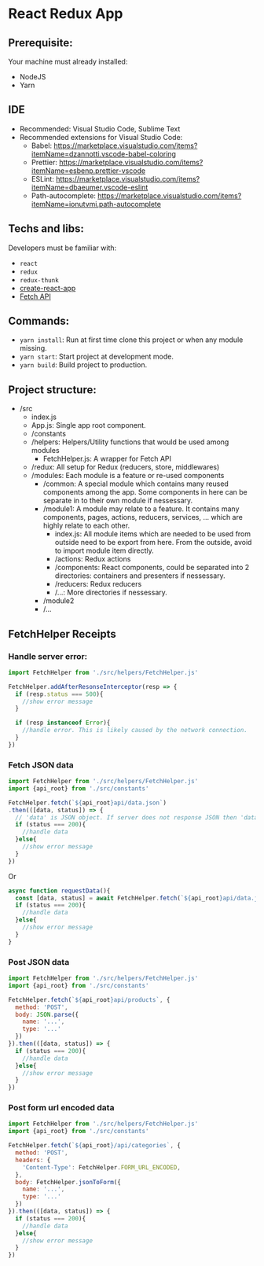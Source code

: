# React Redux App

## Prerequisite:
Your machine must already installed:
* NodeJS
* Yarn

## IDE

* Recommended: Visual Studio Code, Sublime Text
* Recommended extensions for Visual Studio Code:
  * Babel: https://marketplace.visualstudio.com/items?itemName=dzannotti.vscode-babel-coloring
  * Prettier: https://marketplace.visualstudio.com/items?itemName=esbenp.prettier-vscode
  * ESLint: https://marketplace.visualstudio.com/items?itemName=dbaeumer.vscode-eslint
  * Path-autocomplete: https://marketplace.visualstudio.com/items?itemName=ionutvmi.path-autocomplete

## Techs and libs:
Developers must be familiar with:
* `react`
* `redux`
* `redux-thunk`
* [create-react-app](https://github.com/facebookincubator/create-react-app)
* [Fetch API](https://developer.mozilla.org/en/docs/Web/API/Fetch_API)

## Commands:
* `yarn install`: Run at first time clone this project or when any module missing.
* `yarn start`: Start project at development mode.
* `yarn build`: Build project to production.

## Project structure:

* /src
  * index.js
  * App.js: Single app root component.
  * /constants
  * /helpers: Helpers/Utility functions that would be used among modules
    * FetchHelper.js: A wrapper for Fetch API
  * /redux: All setup for Redux (reducers, store, middlewares)
  * /modules: Each module is a feature or re-used components
    * /common: A special module which contains many reused components among the app. Some components in here can be separate in to their own module if nessessary.
    * /module1: A module may relate to a feature. It contains many components, pages, actions, reducers, services, ... which are highly relate to each other.
      * index.js: All module items which are needed to be used from outside need to be export from here. From the outside, avoid to import module item directly.
      * /actions: Redux actions
      * /components: React components, could be separated into 2 directories: containers and presenters if nessessary.
      * /reducers: Redux reducers
      * /...: More directories if nessessary.
    * /module2
    * /...

## FetchHelper Receipts

### Handle server error:
```js
import FetchHelper from './src/helpers/FetchHelper.js'

FetchHelper.addAfterResonseInterceptor(resp => {
  if (resp.status === 500){
    //show error message
  }

  if (resp instanceof Error){
    //handle error. This is likely caused by the network connection.
  }
})
```

### Fetch JSON data
```js
import FetchHelper from './src/helpers/FetchHelper.js'
import {api_root} from './src/constants'

FetchHelper.fetch(`${api_root}api/data.json`)
.then(([data, status]) => { 
  // 'data' is JSON object. If server does not response JSON then 'data' is Response object.
  if (status === 200){
    //handle data
  }else{
    //show error message
  }
})
```
Or
```js
async function requestData(){
  const [data, status] = await FetchHelper.fetch(`${api_root}api/data.json`)
  if (status === 200){
    //handle data	
  }else{
    //show error message
  }
}

```

### Post JSON data
```js
import FetchHelper from './src/helpers/FetchHelper.js'
import {api_root} from './src/constants'

FetchHelper.fetch(`${api_root}api/products`, {
  method: 'POST',
  body: JSON.parse({
    name: '...',
    type: '...'
  })
}).then(([data, status]) => {
  if (status === 200){
    //handle data
  }else{
    //show error message
  }
})
```

### Post form url encoded data
```js
import FetchHelper from './src/helpers/FetchHelper.js'
import {api_root} from './src/constants'

FetchHelper.fetch(`${api_root}/api/categories`, {
  method: 'POST',
  headers: {
    'Content-Type': FetchHelper.FORM_URL_ENCODED,
  },
  body: FetchHelper.jsonToForm({
    name: '...',
    type: '...'
  })
}).then(([data, status]) => {
  if (status === 200){
    //handle data
  }else{
    //show error message
  }
})
```
